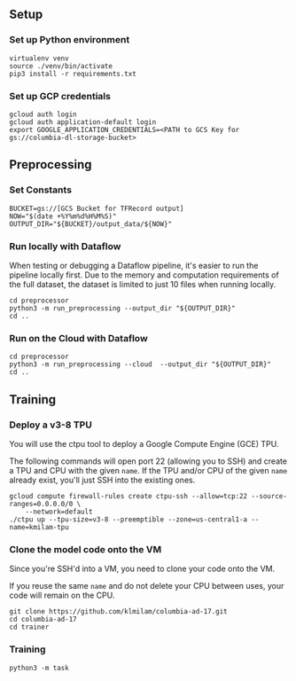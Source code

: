 ## Setup

### Set up Python environment
```
virtualenv venv
source ./venv/bin/activate
pip3 install -r requirements.txt
```
### Set up GCP credentials
```
gcloud auth login
gcloud auth application-default login
export GOOGLE_APPLICATION_CREDENTIALS=<PATH to GCS Key for gs://columbia-dl-storage-bucket>
```

## Preprocessing
### Set Constants
```
BUCKET=gs://[GCS Bucket for TFRecord output]
NOW="$(date +%Y%m%d%H%M%S)"
OUTPUT_DIR="${BUCKET}/output_data/${NOW}"
```

### Run locally with Dataflow
When testing or debugging a Dataflow pipeline, it's easier to run the pipeline locally first. Due to the memory and computation requirements of the full dataset, the dataset is limited to just 10 files when running locally.
```
cd preprocessor
python3 -m run_preprocessing --output_dir "${OUTPUT_DIR}"
cd ..
```
### Run on the Cloud with Dataflow
```
cd preprocessor
python3 -m run_preprocessing --cloud  --output_dir "${OUTPUT_DIR}"
cd ..
```
  

## Training
### Deploy a v3-8 TPU
You will use the ctpu tool to deploy a Google Compute Engine (GCE) TPU. 

The following commands will open port 22 (allowing you to SSH) and create a TPU and CPU with the given `name`. If the TPU and/or CPU of the given `name` already exist, you'll just SSH into the existing ones.

```
gcloud compute firewall-rules create ctpu-ssh --allow=tcp:22 --source-ranges=0.0.0.0/0 \
    --network=default
./ctpu up --tpu-size=v3-8 --preemptible --zone=us-central1-a --name=kmilam-tpu
```
### Clone the model code onto the VM
Since you're SSH'd into a VM, you need to clone your code onto the VM.

If you reuse the same `name` and do not delete your CPU between uses, your code will remain on the CPU. 
```
git clone https://github.com/klmilam/columbia-ad-17.git
cd columbia-ad-17
cd trainer
```

### Training
```
python3 -m task
```
